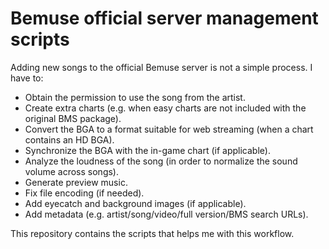 
# Bemuse official server management scripts

Adding new songs to the official Bemuse server is not a simple process.
I have to:

- Obtain the permission to use the song from the artist.
- Create extra charts (e.g. when easy charts are not included with the original BMS package).
- Convert the BGA to a format suitable for web streaming (when a chart contains an HD BGA).
- Synchronize the BGA with the in-game chart (if applicable).
- Analyze the loudness of the song (in order to normalize the sound volume across songs).
- Generate preview music.
- Fix file encoding (if needed).
- Add eyecatch and background images (if applicable).
- Add metadata (e.g. artist/song/video/full version/BMS search URLs).

This repository contains the scripts that helps me with this workflow.

